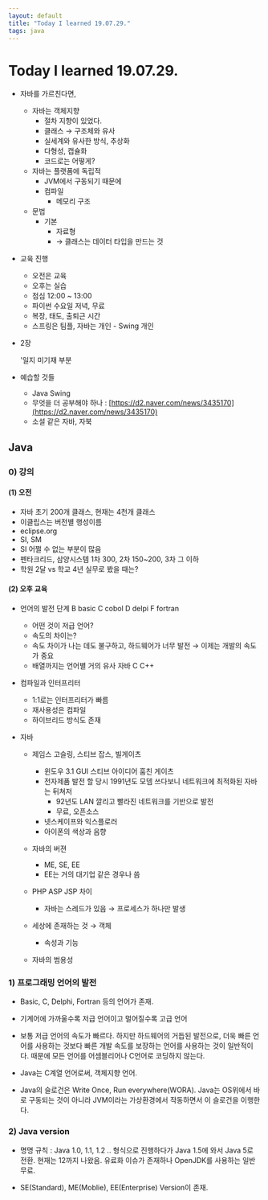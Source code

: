 ```yaml
---
layout: default
title: "Today I learned 19.07.29."
tags: java
---
```


# Today I learned 19.07.29.
- 자바를 가르친다면,
    - 자바는 객체지향
        - 절차 지향이 있었다.
        - 클래스 → 구조체와 유사
        - 실세계와 유사한 방식, 추상화
        - 다형성, 캡슐화
        - 코드로는 어떻게?
    - 자바는 플랫폼에 독립적
        - JVM에서 구동되기 때문에
        - 컴파일
            - 메모리 구조
    - 문법
        - 기본
            - 자료형
            - → 클래스는 데이터 타입을 만드는 것
- 교육 진행
    - 오전은 교육
    - 오후는 실습
    - 점심 12:00 ~ 13:00
    - 파이썬 수요일 저녁, 무료
    - 복장, 태도, 출퇴근 시간
    - 스프링은 팀플, 자바는 개인 - Swing 개인

- 2장
    
    '일지 미기재 부분
- 예습할 것들
  - Java Swing
  - 무엇을 더 공부해야 하나 : [https://d2.naver.com/news/3435170](https://d2.naver.com/news/3435170)
  - 소설 같은 자바, 자북

  

## Java
### 0) 강의

#### 	(1) 오전

- 자바 초기 200개 클래스, 현재는 4천개 클래스
- 이클립스는 버전별 행성이름
- eclipse.org
- SI, SM
- SI 어쩔 수 없는 부분이 많음
- 펜타크리드, 삼양시스템 1차 300, 2차 150~200, 3차 그 이하
- 학원 2달 vs 학교 4년 실무로 봤을 때는?



#### 	(2) 오후 교육

- 언어의 발전 단계
  B basic
  C cobol
  D delpi
  F fortran

  - 어떤 것이 저급 언어?
  - 속도의 차이는?
  - 속도 차이가 나는 데도 불구하고,  하드웨어가 너무 발전 → 이제는 개발의 속도가 중요
  - 배열까지는 언어별 거의 유사
    자바 C C++

- 컴파일과 인터프리터

  - 1:1로는 인터프리터가 빠름
  - 재사용성은 컴파일
  - 하이브리드 방식도 존재

- 자바

  - 제임스 고슬링, 스티브 잡스, 빌게이츠

    - 윈도우 3.1 GUI 스티브 아이디어 훔친 게이츠
    - 전자제품 발전 할 당시 1991년도 모뎀 쓰다보니 네트워크에 최적화된 자바는 뒤쳐저
      - 92년도 LAN 깔리고 빨라진 네트워크를 기반으로 발전
      - 무료, 오픈소스
    - 넷스케이프와 익스플로러
    - 아이폰의 색상과 음향

  - 자바의 버젼

    - ME, SE, EE
    - EE는 거의 대기업 같은 경우나 씀

  - PHP ASP JSP 차이

    - 자바는 스레드가 있음 → 프로세스가 하나만 발생

  - 세상에 존재하는 것 → 객체

    - 속성과 기능

  - 자바의 범용성

    

### 1) 프로그래밍 언어의 발전

- Basic, C, Delphi, Fortran 등의 언어가 존재.

- 기계어에 가까울수록 저급 언어이고 멀어질수록 고급 언어

- 보통 저급 언어의 속도가 빠르다. 하지만 하드웨어의 거듭된 발전으로, 더욱 빠른 언어를 사용하는 것보다 빠른 개발 속도를 보장하는 언어를 사용하는 것이 일반적이다. 때문에 모든 언어를 어셈블리어나 C언어로 코딩하지 않는다.

- Java는 C계열 언어로써, 객체지향 언어.

- Java의 슬로건은 Write Once, Run everywhere(WORA). Java는 OS위에서 바로 구동되는 것이 아니라 JVM이라는 가상환경에서 작동하면서 이 슬로건을 이행한다.

  

### 2) Java version
- 명명 규칙 : Java 1.0, 1.1, 1.2 .. 형식으로 진행하다가 Java 1.5에 와서 Java 5로 전환. 현재는 12까지 나왔음. 유료화 이슈가 존재하나 OpenJDK를 사용하는 일반 무료.

- SE(Standard), ME(Moblie), EE(Enterprise) Version이 존재.

  

